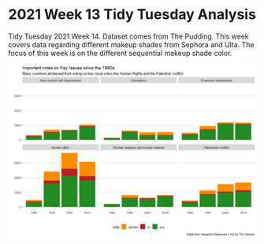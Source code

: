 # 2021 Week 13 Tidy Tuesday Analysis

Tidy Tuesday 2021 Week 14. Dataset comes from The Pudding. This week covers data regarding different makeup shades from Sephora and Ulta. The focus of this week is on the different sequential makeup shade color. 

![Notable Plot](https://github.com/Tgordon523/tidy_tuesdays/blob/main/03-23-2021/plots/important_votes_over_years.png)